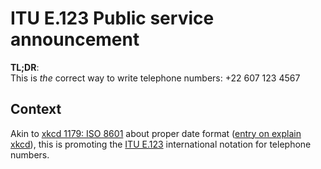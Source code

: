 # ITU E.123 Public service announcement

**TL;DR**:  
This is _the_ correct way to write telephone numbers:
+22 607 123 4567

## Context

Akin to [xkcd 1179: ISO 8601](https://xkcd.com/1179/) about proper date format ([entry on explain xkcd](https://www.explainxkcd.com/wiki/index.php/1179:_ISO_8601)), this is promoting the [ITU E.123](https://en.wikipedia.org/wiki/E.123) international notation for telephone numbers.
